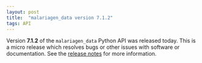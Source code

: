 ```yaml
---
layout: post
title:  "malariagen_data version 7.1.2"
tags: API
---
```


Version <strong>7.1.2</strong> of the `malariagen_data` Python API was
released today. This is a micro release which resolves bugs or other
issues with software or documentation. See the [release
notes](https://github.com/malariagen/malariagen-data-python/releases/tag/v7.1.2)
for more information.
